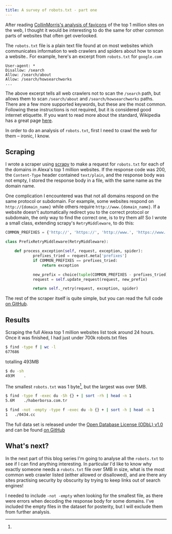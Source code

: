 ```yaml
---
title: A survey of robots.txt - part one
---
```


After reading [CollinMorris's analysis of favicons](https://www.kaggle.com/colinmorris/unusual-favicons-a-brief-survey) of the top 1 million sites on the web, I thought it would be interesting to do the same for other common parts of websites that often get overlooked.

The `robots.txt` file is a plain text file found at on most websites which communicates information to web crawlers and spiders about how to scan a website.. For example, here's an excerpt from `robots.txt` for `google.com`

```
User-agent: *
Disallow: /search
Allow: /search/about
Allow: /search/howsearchworks
...
```

The above excerpt tells all web crawlers not to scan the `/search` path, but allows them to scan `/search/about` and `/search/howsearchworks` paths. There are a few more supported keywords, but these are the most common. Following these instructions is not required, but it is considered good internet etiquette. If you want to read more about the standard, Wikipedia has a great page [here](https://en.wikipedia.org/wiki/Robots_exclusion_standard).

In order to do an analysis of `robots.txt`, first I need to crawl the web for them – ironic, I know.

## Scraping

I wrote a scraper using [scrapy](https://scrapy.org/) to make a request for `robots.txt` for each of the domains in Alexa's top 1 million websites. If the response code was 200, the `Content-Type` header contained `text/plain`, and the response body was not empty, I stored the response body in a file, with the same name as the domain name.

One complication I encountered was that not all domains respond on the same protocol or subdomain. For example, some websites respond on `http://{domain_name}` while others require `http://www.{domain_name}`. If a website doesn't automatically redirect you to the correct protocol or subdomain, the only way to find the correct one, is to try them all! So I wrote a small class, extending scrapy's `RetryMiddleware`, to do this:

```python
COMMON_PREFIXES = {'http://', 'https://', 'http://www.', 'https://www.'}

class PrefixRetryMiddleware(RetryMiddleware):

    def process_exception(self, request, exception, spider):
            prefixes_tried = request.meta['prefixes']
            if COMMON_PREFIXES == prefixes_tried:
                return exception

            new_prefix = choice(tuple(COMMON_PREFIXES - prefixes_tried))
            request = self.update_request(request, new_prefix)

            return self._retry(request, exception, spider)
```

The rest of the scraper itself is quite simple, but you can read the full code [on GitHub](https://github.com/JamieMagee/robots-txt).

## Results

Scraping the full Alexa top 1 million websites list took around 24 hours. Once it was finished, I had just under 700k robots.txt files

```bash
$ find -type f | wc -l
677686
```

totalling 493MB

```bash
$ du -sh
493M	.
```

The smallest `robots.txt` was 1 byte[^1], but the largest was over 5MB.

```bash
$ find -type f -exec du -Sh {} + | sort -rh | head -n 1
5.6M	./haberborsa.com.tr

$ find -not -empty -type f -exec du -b {} + | sort -h | head -n 1
1	./0434.cc
```

The full data set is released under the [Open Database License (ODbL) v1.0](https://opendatacommons.org/licenses/odbl/1.0/) and can be found [on GitHub](https://github.com/JamieMagee/robots-txt)

## What's next?

In the next part of this blog series I'm going to analyse all the `robots.txt` to see if I can find anything interesting. In particular I'd like to know why exactly someone needs a `robots.txt` file over 5MB in size, what is the most common web crawler listed (either allowed or disallowed), and are there any sites practising security by obscurity by trying to keep links out of search engines!

[^1]:

  I needed to include `-not -empty` when looking for the smallest file, as there were errors when decoding the response body for some domains. I've included the empty files in the dataset for posterity, but I will exclude them from further analysis.
